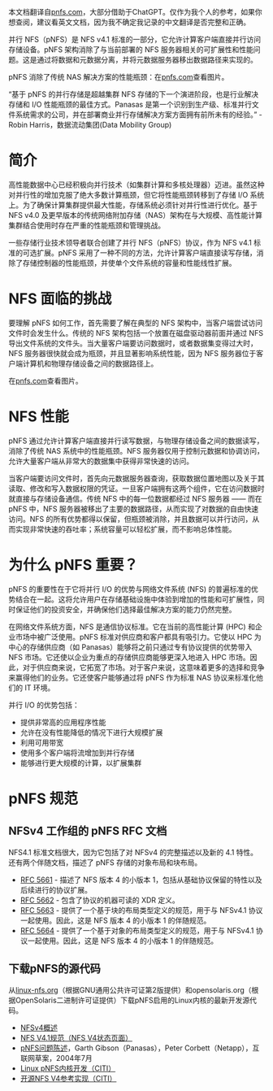本文档翻译自[pnfs.com](http://www.pnfs.com/)，大部分借助于ChatGPT。仅作为我个人的参考，如果你想查阅，建议看英文文档，因为我不确定我记录的中文翻译是否完整和正确。

并行 NFS（pNFS）是 NFS v4.1 标准的一部分，它允许计算客户端直接并行访问存储设备。pNFS 架构消除了与当前部署的 NFS 服务器相关的可扩展性和性能问题。这是通过将数据和元数据分离，并将元数据服务器移出数据路径来实现的。

pNFS 消除了传统 NAS 解决方案的性能瓶颈：在[pnfs.com](http://www.pnfs.com/)查看图片。

“基于 pNFS 的并行存储是超越集群 NFS 存储的下一个演进阶段，也是行业解决存储和 I/O 性能瓶颈的最佳方式。Panasas 是第一个识别到生产级、标准并行文件系统需求的公司，并在部署商业并行存储解决方案方面拥有前所未有的经验。” - Robin Harris，数据流动集团(Data Mobility Group)

# 简介

高性能数据中心已经积极向并行技术（如集群计算和多核处理器）迈进。虽然这种对并行性的增加克服了绝大多数计算瓶颈，但它将性能瓶颈转移到了存储 I/O 系统上。为了确保计算集群提供最大性能，存储系统必须针对并行性进行优化。基于 NFS v4.0 及更早版本的传统网络附加存储（NAS）架构在与大规模、高性能计算集群结合使用时存在严重的性能瓶颈和管理挑战。

一些存储行业技术领导者联合创建了并行 NFS（pNFS）协议，作为 NFS v4.1 标准的可选扩展。pNFS 采用了一种不同的方法，允许计算客户端直接读写存储，消除了存储控制器的性能瓶颈，并使单个文件系统的容量和性能线性扩展。

# NFS 面临的挑战

要理解 pNFS 如何工作，首先需要了解在典型的 NFS 架构中，当客户端尝试访问文件时会发生什么。传统的 NFS 架构包括一个放置在磁盘驱动器前面并通过 NFS 导出文件系统的文件头。当大量客户端要访问数据时，或者数据集变得过大时，NFS 服务器很快就会成为瓶颈，并且显著影响系统性能，因为 NFS 服务器位于客户端计算机和物理存储设备之间的数据路径上。

在[pnfs.com](http://www.pnfs.com/)查看图片。

# NFS 性能

pNFS 通过允许计算客户端直接并行读写数据，与物理存储设备之间的数据读写，消除了传统 NAS 系统中的性能瓶颈。NFS 服务器仅用于控制元数据和协调访问，允许大量客户端从非常大的数据集中获得非常快速的访问。

当客户端要访问文件时，首先向元数据服务器查询，获取数据位置地图以及关于其读取、修改和写入数据权限的凭证。一旦客户端拥有这两个组件，它在访问数据时就直接与存储设备通信。传统 NFS 中的每一位数据都经过 NFS 服务器 —— 而在 pNFS 中，NFS 服务器被移出了主要的数据路径，从而实现了对数据的自由快速访问。NFS 的所有优势都得以保留，但瓶颈被消除，并且数据可以并行访问，从而实现非常快速的吞吐率；系统容量可以轻松扩展，而不影响总体性能。

# 为什么 pNFS 重要？

pNFS 的重要性在于它将并行 I/O 的优势与网络文件系统 (NFS) 的普遍标准的优势结合在一起。这将允许用户在存储基础设施中体验到增加的性能和可扩展性，同时保证他们的投资安全，并确保他们选择最佳解决方案的能力仍然完整。

在网络文件系统方面，NFS 是通信协议标准。它在当前的高性能计算 (HPC) 和企业市场中被广泛使用。pNFS 标准对供应商和客户都具有吸引力。它使以 HPC 为中心的存储供应商（如 Panasas）能够将之前只通过专有协议提供的优势带入 NFS 市场。它还使以企业为重点的存储供应商能够更深入地进入 HPC 市场。因此，对于供应商来说，它拓宽了市场。对于客户来说，这意味着更多的选择和竞争来赢得他们的业务。它还使客户能够通过将 pNFS 作为标准 NAS 协议来标准化他们的 IT 环境。

并行 I/O 的优势包括：

- 提供非常高的应用程序性能
- 允许在没有性能降低的情况下进行大规模扩展
- 利用可用带宽
- 使用多个客户端将流增加到并行存储
- 能够进行更大规模的计算，以扩展集群

# pNFS 规范

## NFSv4 工作组的 pNFS RFC 文档

NFS4.1 标准文档很大，因为它包括了对 NFSv4 的完整描述以及新的 4.1 特性。还有两个伴随文档，描述了 pNFS 存储的对象布局和块布局。

- [RFC 5661](https://datatracker.ietf.org/doc/html/rfc5661) - 描述了 NFS 版本 4 的小版本 1，包括从基础协议保留的特性以及后续进行的协议扩展。
- [RFC 5662](https://datatracker.ietf.org/doc/html/rfc5662) - 包含了协议的机器可读的 XDR 定义。
- [RFC 5663](https://datatracker.ietf.org/doc/html/rfc5663) - 提供了一个基于块的布局类型定义的规范，用于与 NFSv4.1 协议一起使用。因此，这是 NFS 版本 4 的小版本 1 的伴随规范。
- [RFC 5664](https://datatracker.ietf.org/doc/html/rfc5664) - 提供了一个基于对象的布局类型定义的规范，用于与 NFSv4.1 协议一起使用。因此，这是 NFS 版本 4 的小版本 1 的伴随规范。

## 下载pNFS的源代码

从[linux-nfs.org](http://wiki.linux-nfs.org/wiki/index.php/PNFS_Development_Git_tree)（根据GNU通用公共许可证第2版提供）和opensolaris.org（根据OpenSolaris二进制许可证提供）下载pNFS启用的Linux内核的最新开发源代码。

- [NFSv4概述](http://www.snia.org/sites/default/files/SNIA_An_Overview_of_NFSv4-3_0.pdf)
- [NFS V4.1规范（NFS V4状态页面）](http://tools.ietf.org/wg/nfsv4/)
- [pNFS问题陈述](http://www.pdl.cmu.edu/pNFS/archive/gibson-pnfs-problem-statement.html)，Garth Gibson（Panasas），Peter Corbett（Netapp），互联网草案，2004年7月
- [Linux pNFS内核开发（CITI）](http://www.citi.umich.edu/projects/asci/pnfs/linux/)
- [开源NFS V4参考实现（CITI）](http://www.citi.umich.edu/projects/nfsv4/)